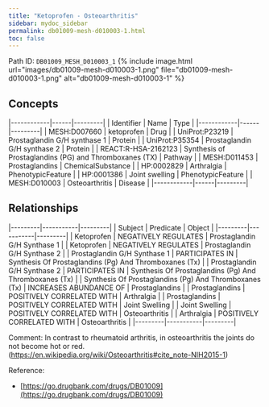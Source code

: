```yaml
---
title: "Ketoprofen - Osteoarthritis"
sidebar: mydoc_sidebar
permalink: db01009-mesh-d010003-1.html
toc: false 
---
```



Path ID: `DB01009_MESH_D010003_1`
{% include image.html url="images/db01009-mesh-d010003-1.png" file="db01009-mesh-d010003-1.png" alt="db01009-mesh-d010003-1" %}

## Concepts

|------------|------|---------|
| Identifier | Name | Type    |
|------------|------|---------|
| MESH:D007660 | ketoprofen | Drug |
| UniProt:P23219 | Prostaglandin G/H synthase 1 | Protein |
| UniProt:P35354 | Prostaglandin G/H synthase 2 | Protein |
| REACT:R-HSA-2162123 | Synthesis of Prostaglandins (PG) and Thromboxanes (TX) | Pathway |
| MESH:D011453 | Prostaglandins | ChemicalSubstance |
| HP:0002829 | Arthralgia | PhenotypicFeature |
| HP:0001386 | Joint swelling | PhenotypicFeature |
| MESH:D010003 | Osteoarthritis | Disease |
|------------|------|---------|

## Relationships

|---------|-----------|---------|
| Subject | Predicate | Object  |
|---------|-----------|---------|
| Ketoprofen | NEGATIVELY REGULATES | Prostaglandin G/H Synthase 1 |
| Ketoprofen | NEGATIVELY REGULATES | Prostaglandin G/H Synthase 2 |
| Prostaglandin G/H Synthase 1 | PARTICIPATES IN | Synthesis Of Prostaglandins (Pg) And Thromboxanes (Tx) |
| Prostaglandin G/H Synthase 2 | PARTICIPATES IN | Synthesis Of Prostaglandins (Pg) And Thromboxanes (Tx) |
| Synthesis Of Prostaglandins (Pg) And Thromboxanes (Tx) | INCREASES ABUNDANCE OF | Prostaglandins |
| Prostaglandins | POSITIVELY CORRELATED WITH | Arthralgia |
| Prostaglandins | POSITIVELY CORRELATED WITH | Joint Swelling |
| Joint Swelling | POSITIVELY CORRELATED WITH | Osteoarthritis |
| Arthralgia | POSITIVELY CORRELATED WITH | Osteoarthritis |
|---------|-----------|---------|

Comment: In contrast to rheumatoid arthritis, in osteoarthritis the joints do not become hot or red.  (https://en.wikipedia.org/wiki/Osteoarthritis#cite_note-NIH2015-1)

Reference: 
  - [https://go.drugbank.com/drugs/DB01009](https://go.drugbank.com/drugs/DB01009)
